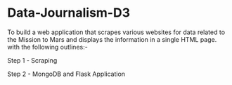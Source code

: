 # Data-Journalism-D3
To build a web application that scrapes various websites for data related to the Mission to Mars and displays the information in a single HTML page. with the following outlines:-

Step 1 - Scraping

Step 2 - MongoDB and Flask Application
